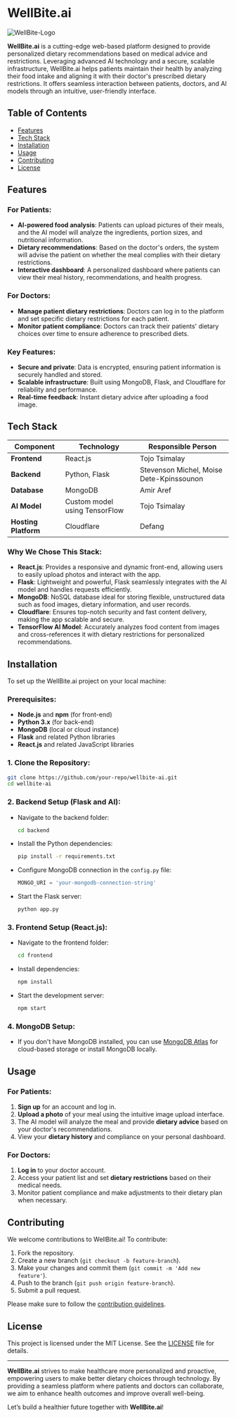 # WellBite.ai

![WellBite-Logo](https://github.com/user-attachments/assets/dcca4ace-37c3-4148-b265-a8c7ba766121)

**WellBite.ai** is a cutting-edge web-based platform designed to provide personalized dietary recommendations based on medical advice and restrictions. Leveraging advanced AI technology and a secure, scalable infrastructure, WellBite.ai helps patients maintain their health by analyzing their food intake and aligning it with their doctor's prescribed dietary restrictions. It offers seamless interaction between patients, doctors, and AI models through an intuitive, user-friendly interface.

## Table of Contents

- [Features](#features)
- [Tech Stack](#tech-stack)
- [Installation](#installation)
- [Usage](#usage)
- [Contributing](#contributing)
- [License](#license)

## Features

### For Patients:
- **AI-powered food analysis**: Patients can upload pictures of their meals, and the AI model will analyze the ingredients, portion sizes, and nutritional information.
- **Dietary recommendations**: Based on the doctor's orders, the system will advise the patient on whether the meal complies with their dietary restrictions.
- **Interactive dashboard**: A personalized dashboard where patients can view their meal history, recommendations, and health progress.

### For Doctors:
- **Manage patient dietary restrictions**: Doctors can log in to the platform and set specific dietary restrictions for each patient.
- **Monitor patient compliance**: Doctors can track their patients' dietary choices over time to ensure adherence to prescribed diets.

### Key Features:
- **Secure and private**: Data is encrypted, ensuring patient information is securely handled and stored.
- **Scalable infrastructure**: Built using MongoDB, Flask, and Cloudflare for reliability and performance.
- **Real-time feedback**: Instant dietary advice after uploading a food image.

## Tech Stack

| Component             | Technology                      | Responsible Person             |
|-----------------------|----------------------------------|--------------------------------|
| **Frontend**           | React.js                        | Tojo Tsimalay                 |
| **Backend**            | Python, Flask                   | Stevenson Michel, Moise Dete-Kpinssounon |
| **Database**           | MongoDB                         | Amir Aref                     |
| **AI Model**           | Custom model using TensorFlow   | Tojo Tsimalay                 |
| **Hosting Platform**   | Cloudflare                      | Defang                        |

### Why We Chose This Stack:
- **React.js**: Provides a responsive and dynamic front-end, allowing users to easily upload photos and interact with the app.
- **Flask**: Lightweight and powerful, Flask seamlessly integrates with the AI model and handles requests efficiently.
- **MongoDB**: NoSQL database ideal for storing flexible, unstructured data such as food images, dietary information, and user records.
- **Cloudflare**: Ensures top-notch security and fast content delivery, making the app scalable and secure.
- **TensorFlow AI Model**: Accurately analyzes food content from images and cross-references it with dietary restrictions for personalized recommendations.

## Installation

To set up the WellBite.ai project on your local machine:

### Prerequisites:
- **Node.js** and **npm** (for front-end)
- **Python 3.x** (for back-end)
- **MongoDB** (local or cloud instance)
- **Flask** and related Python libraries
- **React.js** and related JavaScript libraries

### 1. Clone the Repository:
```bash
git clone https://github.com/your-repo/wellbite-ai.git
cd wellbite-ai
```

### 2. Backend Setup (Flask and AI):
- Navigate to the backend folder:
  ```bash
  cd backend
  ```
- Install the Python dependencies:
  ```bash
  pip install -r requirements.txt
  ```
- Configure MongoDB connection in the `config.py` file:
  ```python
  MONGO_URI = 'your-mongodb-connection-string'
  ```
- Start the Flask server:
  ```bash
  python app.py
  ```

### 3. Frontend Setup (React.js):
- Navigate to the frontend folder:
  ```bash
  cd frontend
  ```
- Install dependencies:
  ```bash
  npm install
  ```
- Start the development server:
  ```bash
  npm start
  ```

### 4. MongoDB Setup:
- If you don't have MongoDB installed, you can use [MongoDB Atlas](https://www.mongodb.com/cloud/atlas) for cloud-based storage or install MongoDB locally.

## Usage

### For Patients:
1. **Sign up** for an account and log in.
2. **Upload a photo** of your meal using the intuitive image upload interface.
3. The AI model will analyze the meal and provide **dietary advice** based on your doctor's recommendations.
4. View your **dietary history** and compliance on your personal dashboard.

### For Doctors:
1. **Log in** to your doctor account.
2. Access your patient list and set **dietary restrictions** based on their medical needs.
3. Monitor patient compliance and make adjustments to their dietary plan when necessary.

## Contributing

We welcome contributions to WellBite.ai! To contribute:
1. Fork the repository.
2. Create a new branch (`git checkout -b feature-branch`).
3. Make your changes and commit them (`git commit -m 'Add new feature'`).
4. Push to the branch (`git push origin feature-branch`).
5. Submit a pull request.

Please make sure to follow the [contribution guidelines](CONTRIBUTING.md).

## License

This project is licensed under the MIT License. See the [LICENSE](LICENSE) file for details.

---

**WellBite.ai** strives to make healthcare more personalized and proactive, empowering users to make better dietary choices through technology. By providing a seamless platform where patients and doctors can collaborate, we aim to enhance health outcomes and improve overall well-being.

Let’s build a healthier future together with **WellBite.ai**!

